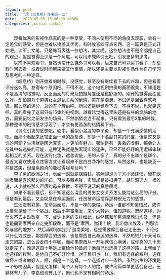 ```yaml
---
layout: post
title:  "观《叹息桥》等略感一二"
date:   2020-05-05 13:06:00 +0800
categories: journal update
---
```


&emsp;&emsp;观看优秀的影视作品真的是一种享受，不同人使用不同的角度去观影，会有一定差异的感受，但是也难以掩盖其优秀。有时候喜欢写点东西，这一篇算是正式开始吧，谈不上文笔，只是练习表达一些想法，其实呢，这些想法也不是全部是自己的观点，但是觉得至少是一个角度，可以用来抛砖引玉吧，引发更多的思考。  
&emsp;&emsp;以前不喜欢看书，当然也没什么课外书可以看，后来自己可以买书看了，却没有时间去看，或者说时间用来做其他事情，所以还是主要以影视作品作为自己学习及思考的一种途径。  
&emsp;&emsp;《叹息桥》刚开始看的时候，没感觉，甚至没有继续看下去的兴趣，但是看着评分这么高，总得有个原因吧。不得不说，这个电视剧拍摄的画面很美，不知道是不是高清的错觉呢，反正画面的灯光及拍摄角度还是蛮舒服的。刚开始觉得画面这么好，却拍摄几个男男女女混乱关系的剧情，实在是浪费。不过还是因着喜欢粤语，那么高的评分，总的有个理由吧，所以还是继续看下去。不得不说，也就是这样，真的看完了这部只有15集的电视剧。越看越觉得这里头还是有些的烧脑的地方，需要记忆之前发生的场景，不然剧情会连不起来。只有看到最后2集的时候，那种整体的剧情感才浮现了，才会有更高涨的热情看下去。  
&emsp;&emsp;《谈点引发的感想吧。剧中，看似小混混的李子勇，却是一个充满感情的活物。而那个看起来比较正面一点的胡启源，却是一个名副其实的妈宝。但是这又是谁的问题？生活就是因为真实，才更加有魅力，哪怕是有一丢丢的虚假，都会让人在其中有迷失的可能，这种迷失就是脱离现实的迷失，已经不能好好的用逻辑串联起相互的关系。现在流行化妆，遮盖瑕疵，用的人多了，真的分不出哪个是哪个。最近又喜欢使用点痣等方式让看起来不是白白净净的感觉，纵然这样，也是缺乏一种自然美，但是素颜真的能经得起考验吗？  
&emsp;&emsp;李子勇的欧洲之行，表面一副就是赚赚钱，实际却是为了方小微还债，留在欧洲表面是喜欢那边的洋妞，可以多赚点钱，实际却是被扣押了。胡启源这人，很难说，从小就被那么严厉的母亲管教，不得不说活的真憋屈呢。  
&emsp;&emsp;如果不看到最后，都不知道这么混乱的男男女女关系怎么能给这么高的评分。但是看到最后，又会叹息在命运面前，任由被命运摆弄那种很无力的感觉。  
&emsp;&emsp;生活没有彩排，在命运面前，不是一味的退缩。命运--谁都不知道结局，或许上帝就是给了一个挑战，然后小宇宙爆发，来个大转运，谁知道呢。既然这样，为什么不去主动改变一下，或许上帝的安排如此。纵然耶和华带领摩西出埃及，但是也是需要摩西亲自走完那段路，而不是”摩西，你闭上眼，我带你出埃及，到那流奶与蜜的地方“，然后再睁眼就到了迦南美地，也是需要摩西自己走出去，不论他以什么方式走，那是摩西的选择，也是摩西自己命运的选择，不然短短几十天可以走完的路，怎么会走四十年呢。而如果摩西从一开始就信心满满，或许真的几十天就走完了，难道这四十年是上帝给他预备的？他自己也选择了这样的路，上帝给了他选择的权利，是他自己不好好珍惜。对于我们也一样，我们有选择的权利，选择做坏人或者做好人，额，都是一个选择，一个选择对应一条路。虽然出生的环境是一个影响因素，但是又怎样，每个人有每个人的路，或许简简单单更适合自己。王健林有儿子，李嘉诚也有儿子，他们也不是有相同的命运。  
